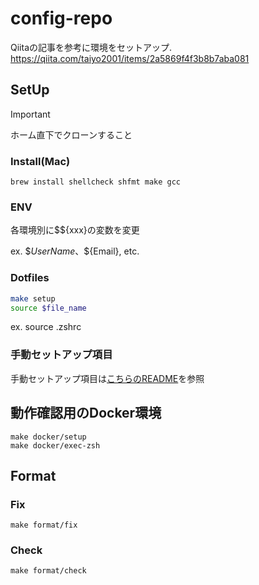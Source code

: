 # config-repo

Qiitaの記事を参考に環境をセットアップ.
https://qiita.com/taiyo2001/items/2a5869f4f3b8b7aba081

## SetUp
> [!IMPORTANT]
> ホーム直下でクローンすること

### Install(Mac)
```
brew install shellcheck shfmt make gcc
```

### ENV
各環境別に$${xxx}の変数を変更

ex. \$${UserName}、\$${Email}, etc.

### Dotfiles
<!-- インタラクティブに Dotfiles を $HOME ディレクトリに移動 -->

```sh
make setup
source $file_name
```
ex. source .zshrc

### 手動セットアップ項目
手動セットアップ項目は[こちらのREADME](./manual_setup/README.md)を参照


## 動作確認用のDocker環境
```
make docker/setup
make docker/exec-zsh
```

## Format
### Fix
```
make format/fix
```

### Check
```
make format/check
```
